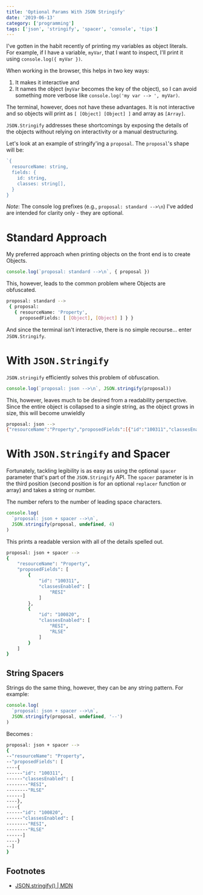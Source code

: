 ```yaml
---
title: 'Optional Params With JSON Stringify'
date: '2019-06-13'
category: ['programming']
tags: ['json', 'stringify', 'spacer', 'console', 'tips']
---
```


I've gotten in the habit recently of printing my variables as object literals. For example, if I have a variable, `myVar`, that I want to inspect, I'll print it using `console.log({ myVar })`.

When working in the browser, this helps in two key ways:

1. It makes it interactive and
2. It names the object (`myVar` becomes the key of the object), so I can avoid something more verbose like `console.log('my var --> ', myVar)`.

The terminal, however, does not have these advantages. It is not interactive and so objects will print as `[ [Object] [Object] ]` and array as `[Array]`.

`JSON.Stringify` addresses these shortcomings by exposing the details of the objects without relying on interactivity or a manual destructuring.

Let's look at an example of stringify'ing a `proposal`. The `proposal`'s shape will be:

```javascript
`{
  resourceName: string,
  fields: {
    id: string,
    classes: string[],
  }
}
```

_Note_: The console log prefixes (e.g., `proposal: standard -->\n`) I've added are intended for clarity only - they are optional.

# Standard Approach

My preferred approach when printing objects on the front end is to create Objects.

```javascript
console.log(`proposal: standard -->\n`, { proposal })
```

This, however, leads to the common problem where Objects are obfuscated.

```bash
proposal: standard -->
 { proposal:
   { resourceName: 'Property',
     proposedFields: [ [Object], [Object] ] } }
```

And since the terminal isn't interactive, there is no simple recourse… enter `JSON.Stringify`.

# With `JSON.Stringify`

`JSON.stringify` efficiently solves this problem of obfuscation.

```javascript
console.log(`proposal: json -->\n`, JSON.stringify(proposal))
```

This, however, leaves much to be desired from a readability perspective. Since the entire object is collapsed to a single string, as the object grows in size, this will become unwieldly

```bash
proposal: json -->
{"resourceName":"Property","proposedFields":[{"id":"100311","classesEnabled":["RESI"]},{"id":"100820","classesEnabled":["RESI","RLSE"]}]}
```

# With `JSON.Stringify` and Spacer

Fortunately, tackling legibility is as easy as using the optional `spacer` parameter that's part of the `JSON.Stringify` API. The `spacer` parameter is in the third position (second position is for an optional `replacer` function or array) and takes a string or number.

The number refers to the number of leading space characters.

```javascript
console.log(
  `proposal: json + spacer -->\n`,
  JSON.stringify(proposal, undefined, 4)
)
```

This prints a readable version with all of the details spelled out.

```bash
proposal: json + spacer -->
{
    "resourceName": "Property",
    "proposedFields": [
        {
            "id": "100311",
            "classesEnabled": [
                "RESI"
            ]
        },
        {
            "id": "100820",
            "classesEnabled": [
                "RESI",
                "RLSE"
            ]
        }
    ]
}
```

## String Spacers

Strings do the same thing, however, they can be any string pattern. For example:

```javascript
console.log(
  `proposal: json + spacer -->\n`,
  JSON.stringify(proposal, undefined, '--')
)
```

Becomes :

```bash
proposal: json + spacer -->
{
--"resourceName": "Property",
--"proposedFields": [
----{
------"id": "100311",
------"classesEnabled": [
--------"RESI",
--------"RLSE"
------]
----},
----{
------"id": "100820",
------"classesEnabled": [
--------"RESI",
--------"RLSE"
------]
----}
--]
}
```

## Footnotes

- [JSON.stringify() | MDN](https://developer.mozilla.org/en-US/docs/Web/JavaScript/Reference/Global_Objects/JSON/stringify)
